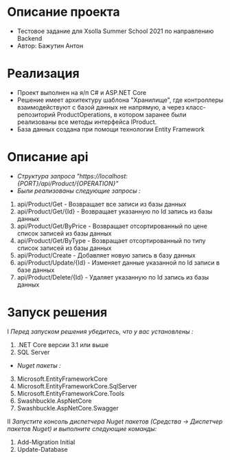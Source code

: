 # Описание проекта
* Тестовое задание для Xsolla Summer School 2021 по направлению Backend 
* Автор: Бажутин Антон

# Реализация 
* Проект выполнен на я/п C# и ASP.NET Core
* Решение имеет архитектуру шаблона "Хранилище", где контроллеры взаимодействуют с базой данных не напрямую, а через класс-репозиторий ProductOperations, в котором заранее были реализованы все методы интерфейса IProduct. 
* База данных создана при помощи технологии Entity Framework

# Описание api
* *Структура запроса "https://localhost:{PORT}/api/Product/{OPERATION}"*
* *Были реализованы следующие запросы :* 
1) api/Product/Get - Возвращает все записи из базы данных
2) api/Product/Get/{Id} - Возвращает указанную по Id запись из базы данных
3) api/Product/Get/ByPrice - Возвращает отсортированный по цене список записей из базы данных
4) api/Product/Get/ByType - Возвращает отсортированный по типу список записей из базы данных
5) api/Product/Create - Добавляет новую запись в базу данных 
6) api/Product/Update/{Id} - Изменяет данные указанной по Id записи в базе данных
7) api/Product/Delete/{Id} - Удаляет указанную по Id запись из базы данных 

# Запуск решения
I *Перед запуском решения убедитесь, что у вас установлены :*
1) .NET Core версии 3.1 или выше
2) SQL Server
* *Nuget пакеты :*
3) Microsoft.EntityFrameworkCore
4) Microsoft.EntityFrameworkCore.SqlServer
5) Microsoft.EntityFrameworkCore.Tools
6) Swashbuckle.AspNetCore
7) Swashbuckle.AspNetCore.Swagger

II *Запустите консоль диспетчера Nuget пакетов (Средства -> Диспетчер пакетов Nuget) и выполните следующие команды:*
1) Add-Migration Initial
2) Update-Database
